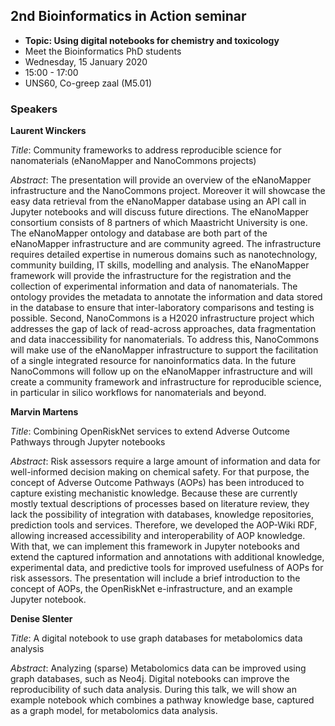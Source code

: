 ## 2nd Bioinformatics in Action seminar

* **Topic: Using digital notebooks for chemistry and toxicology**
* Meet the Bioinformatics PhD students
* Wednesday, 15 January 2020
* 15:00 - 17:00
* UNS60, Co-greep zaal (M5.01)

### Speakers

**Laurent Winckers**

*Title*: Community frameworks to address reproducible science for nanomaterials (eNanoMapper and NanoCommons projects)

*Abstract*: The presentation will provide an overview of the eNanoMapper infrastructure and the NanoCommons project. Moreover it will showcase the easy data retrieval from the eNanoMapper database using an API call in Jupyter notebooks and will discuss future directions.
The eNanoMapper consortium consists of 8 partners of which Maastricht University is one. The eNanoMapper ontology and database are both part of the eNanoMapper infrastructure and are community agreed. The infrastructure requires detailed expertise in numerous domains such as nanotechnology, community building, IT skills, modelling and analysis. The eNanoMapper framework will provide the infrastructure for the registration and the collection of experimental information and data of nanomaterials. The ontology provides the metadata to annotate the information and data stored in the database to ensure that inter-laboratory comparisons and testing is possible.
Second, NanoCommons is a H2020 infrastructure project which addresses the gap of lack of read-across approaches, data fragmentation and data inaccessibility for nanomaterials. To address this, NanoCommons will make use of the eNanoMapper infrastructure to support the facilitation of a single integrated resource for nanoinformatics data.
In the future NanoCommons will follow up on the eNanoMapper infrastructure and will create a community framework and infrastructure for reproducible science, in particular in silico workflows for nanomaterials and beyond. 

**Marvin Martens**

*Title*: Combining OpenRiskNet services to extend Adverse Outcome Pathways through Jupyter notebooks

*Abstract*: Risk assessors require a large amount of information and data for well-informed decision making on chemical safety. For that purpose, the concept of Adverse Outcome Pathways (AOPs) has been introduced to capture existing mechanistic knowledge. Because these are currently mostly textual descriptions of processes based on literature review, they lack the possibility of integration with databases, knowledge repositories, prediction tools and services. Therefore, we developed the AOP-Wiki RDF, allowing increased accessibility and interoperability of AOP knowledge. With that, we can implement this framework in Jupyter notebooks and extend the captured information and annotations with additional knowledge, experimental data, and predictive tools for improved usefulness of AOPs for risk assessors. The presentation will include a brief introduction to the concept of AOPs, the OpenRiskNet e-infrastructure, and an example Jupyter notebook.

**Denise Slenter**

*Title*: A digital notebook to use graph databases for metabolomics data analysis

*Abstract*: Analyzing (sparse) Metabolomics data can be improved using graph databases, such as Neo4j. Digital notebooks can improve the reproducibility of such data analysis. During this talk, we will show an example notebook which combines a pathway knowledge base, captured as a graph model, for metabolomics data analysis.
